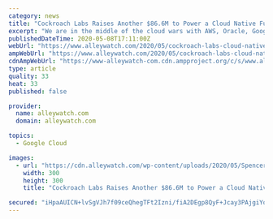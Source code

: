```yaml
---
category: news
title: "Cockroach Labs Raises Another $86.6M to Power a Cloud Native Future with Modern Databases"
excerpt: "We are in the middle of the cloud wars with AWS, Oracle, Google, and AWS battling market share. New technological advancements like AR and 5G, coupled with the increased demand for cloud services as a result of COVID-19 are giving newer players a significant market opportunity in this $260B market. Founded by a number of Google veterans in ..."
publishedDateTime: 2020-05-08T17:11:00Z
webUrl: "https://www.alleywatch.com/2020/05/cockroach-labs-cloud-native-database-spencer-kimball/"
ampWebUrl: "https://www.alleywatch.com/2020/05/cockroach-labs-cloud-native-database-spencer-kimball/amp/"
cdnAmpWebUrl: "https://www-alleywatch-com.cdn.ampproject.org/c/s/www.alleywatch.com/2020/05/cockroach-labs-cloud-native-database-spencer-kimball/amp/"
type: article
quality: 33
heat: 33
published: false

provider:
  name: alleywatch.com
  domain: alleywatch.com

topics:
  - Google Cloud

images:
  - url: "https://cdn.alleywatch.com/wp-content/uploads/2020/05/Spencer_Kimball_Cockroach_Labs-300x300.jpg"
    width: 300
    height: 300
    title: "Cockroach Labs Raises Another $86.6M to Power a Cloud Native Future with Modern Databases"

secured: "iHpaAUICN+lvSgVJh7f09ceQhegTFt2Izni/fiA2DEgp8QyF+Jcay3PAjgiYqEiaQppbRtlh6OulPD51bngczxtiyOZzxuZFScWsh6moNNoW5mMblmUeeE5L1gS7mjS3jmaVv6i5JgtXTlTXWylisCifepo6Xx0C4FIFmKy9nA2V1vdr82HcOpaBrxexVjR1Oe0BWhh8wYTG9yileHZY50ZJepR66PlFaBQb03axgOkE+v3GBiKjVgR2xPxHiTtdx57oq2yBb5fqq5yJDbL/bSni7TCCF6IZj+Ijhk10IyIDZBqR5Hv4ZXEbsBI6braHDIxL9BYL/1Tc+38NzSN1ADV5DiqCVGQmu34AdKzCZjfp2EJkTdoldUEzfiQN7sw233ZxhR4ZAiQsKZ72DOW8cLxqoaNP07Koh9pEFpfdAJ9MKBDM/1TljX0p618JibxTFWAYp2PmuOinpOjff6AC73FYgHws2B/RMdNrcPFa7GA=;Tfq60+mGXEYECLTbRgqy8Q=="
---
```


